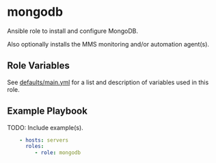 # mongodb

Ansible role to install and configure MongoDB.

Also optionally installs the MMS monitoring and/or automation agent(s).

Role Variables
--------------

See [defaults/main.yml](defaults/main.yml) for a list and description of
variables used in this role.

Example Playbook
----------------

TODO: Include example(s).

```yaml
    - hosts: servers
      roles:
         - role: mongodb
```
